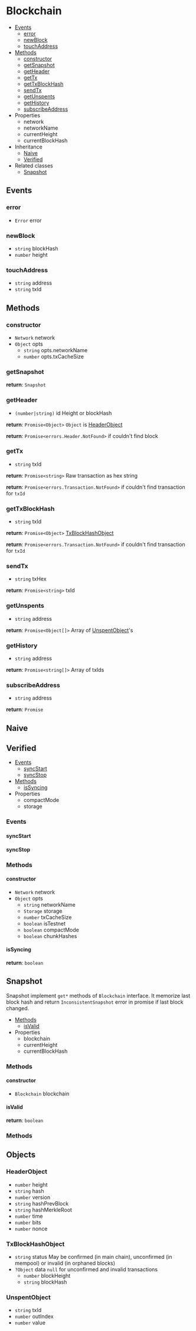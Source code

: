 # Blockchain

  * [Events](#events)
    * [error](#error)
    * [newBlock](#newblock)
    * [touchAddress](#touchAddress)
  * [Methods](#methods)
    * [constructor](#constructor)
    * [getSnapshot](#getsnapshot)
    * [getHeader](#getheader)
    * [getTx](#gettx)
    * [getTxBlockHash](#gettxblockhash)
    * [sendTx](#sendtx)
    * [getUnspents](#getUnspents)
    * [getHistory](#gethistory)
    * [subscribeAddress](#subscribeaddress)
  * Properties
    * network
    * networkName
    * currentHeight
    * currentBlockHash
  * Inheritance
    * [Naive](#naive)
    * [Verified](#verified)
  * Related classes
    * [Snapshot](#snapshot)

## Events

### error

  * `Error` error

### newBlock

  * `string` blockHash
  * `number` height

### touchAddress

  * `string` address
  * `string` txId

## Methods

### constructor

  * `Network` network
  * `Object` opts
    * `string` opts.networkName
    * `number` opts.txCacheSize

### getSnapshot

**return**: `Snapshot`

### getHeader

  * `(number|string)` id Height or blockHash

**return**: `Promise<Object>` `Object` is [HeaderObject](#headerobject)

**return**: `Promise<errors.Header.NotFound>` if couldn't find block

### getTx

  * `string` txId

**return**: `Promise<string>` Raw transaction as hex string

**return**: `Promise<errors.Transaction.NotFound>` if couldn't find transaction for `txId`

### getTxBlockHash

  * `string` txId

**return**: `Promise<Object>` [TxBlockHashObject](#txblockhashobject)

**return**: `Promise<errors.Transaction.NotFound>` if couldn't find transaction for `txId`

### sendTx

  * `string` txHex

**return**: `Promise<string>` txId

### getUnspents

  * `string` address

**return**: `Promise<Object[]>` Array of [UnspentObject](#unspentobject)'s

### getHistory

  * `string` address

**return**: `Promise<string[]>` Array of txIds

### subscribeAddress

  * `string` address

**return**: `Promise`

## Naive

## Verified

  * [Events](#events)
    * [syncStart](#syncstart)
    * [syncStop](#syncstop)
  * [Methods](#methods)
    * [isSyncing](#issyncing)
  * Properties
    * compactMode
    * storage

### Events

#### syncStart

#### syncStop

### Methods

#### constructor

  * `Network` network
  * `Object` opts
    * `string` networkName
    * `Storage` storage
    * `number` txCacheSize
    * `boolean` isTestnet
    * `boolean` compactMode
    * `boolean` chunkHashes

#### isSyncing

**return**: `boolean`

## Snapshot

Snapshot implement `get*` methods of `Blockchain` interface. It memorize last block hash and return `InconsistentSnapshot` error in promise if last block changed.

  * [Methods](#methods)
    * [isValid](#isvalid)
  * Properties
    * blockchain
    * currentHeight
    * currentBlockHash

### Methods

#### constructor

  * `Blockchain` blockchain

#### isValid

**return**: `boolean`

### Methods

## Objects

### HeaderObject

  * `number` height
  * `string` hash
  * `number` version
  * `string` hashPrevBlock
  * `string` hashMerkleRoot
  * `number` time
  * `number` bits
  * `number` nonce

### TxBlockHashObject

  * `string` status May be confirmed (in main chain), unconfirmed (in mempool) or invalid (in orphaned blocks)
  * `?Object` data `null` for unconfirmed and invalid transactions
    * `number` blockHeight
    * `string` blockHash

### UnspentObject

  * `string` txId
  * `number` outIndex
  * `number` value

